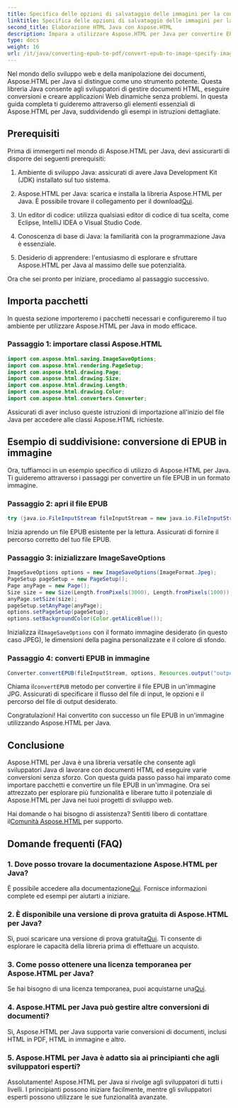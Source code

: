 ```yaml
---
title: Specifica delle opzioni di salvataggio delle immagini per la conversione da EPUB a immagini
linktitle: Specifica delle opzioni di salvataggio delle immagini per la conversione da EPUB a immagini
second_title: Elaborazione HTML Java con Aspose.HTML
description: Impara a utilizzare Aspose.HTML per Java per convertire EPUB in immagini e altro. Esplora la nostra guida passo passo. #SviluppoJava #SviluppoWeb #Conversionedocumenti
type: docs
weight: 16
url: /it/java/converting-epub-to-pdf/convert-epub-to-image-specify-image-save-options/
---
```


Nel mondo dello sviluppo web e della manipolazione dei documenti, Aspose.HTML per Java si distingue come uno strumento potente. Questa libreria Java consente agli sviluppatori di gestire documenti HTML, eseguire conversioni e creare applicazioni Web dinamiche senza problemi. In questa guida completa ti guideremo attraverso gli elementi essenziali di Aspose.HTML per Java, suddividendo gli esempi in istruzioni dettagliate.

## Prerequisiti

Prima di immergerti nel mondo di Aspose.HTML per Java, devi assicurarti di disporre dei seguenti prerequisiti:

1. Ambiente di sviluppo Java: assicurati di avere Java Development Kit (JDK) installato sul tuo sistema.

2. Aspose.HTML per Java: scarica e installa la libreria Aspose.HTML per Java. È possibile trovare il collegamento per il download[Qui](https://releases.aspose.com/html/java/).

3. Un editor di codice: utilizza qualsiasi editor di codice di tua scelta, come Eclipse, IntelliJ IDEA o Visual Studio Code.

4. Conoscenza di base di Java: la familiarità con la programmazione Java è essenziale.

5. Desiderio di apprendere: l'entusiasmo di esplorare e sfruttare Aspose.HTML per Java al massimo delle sue potenzialità.

Ora che sei pronto per iniziare, procediamo al passaggio successivo.

## Importa pacchetti

In questa sezione importeremo i pacchetti necessari e configureremo il tuo ambiente per utilizzare Aspose.HTML per Java in modo efficace. 

### Passaggio 1: importare classi Aspose.HTML

```java
import com.aspose.html.saving.ImageSaveOptions;
import com.aspose.html.rendering.PageSetup;
import com.aspose.html.drawing.Page;
import com.aspose.html.drawing.Size;
import com.aspose.html.drawing.Length;
import com.aspose.html.drawing.Color;
import com.aspose.html.converters.Converter;
```

Assicurati di aver incluso queste istruzioni di importazione all'inizio del file Java per accedere alle classi Aspose.HTML richieste.

## Esempio di suddivisione: conversione di EPUB in immagine

Ora, tuffiamoci in un esempio specifico di utilizzo di Aspose.HTML per Java. Ti guideremo attraverso i passaggi per convertire un file EPUB in un formato immagine.

### Passaggio 2: apri il file EPUB

```java
try (java.io.FileInputStream fileInputStream = new java.io.FileInputStream(Resources.input("input.epub"))) {
```

Inizia aprendo un file EPUB esistente per la lettura. Assicurati di fornire il percorso corretto del tuo file EPUB.

### Passaggio 3: inizializzare ImageSaveOptions

```java
ImageSaveOptions options = new ImageSaveOptions(ImageFormat.Jpeg);
PageSetup pageSetup = new PageSetup();
Page anyPage = new Page();
Size size = new Size(Length.fromPixels(3000), Length.fromPixels(1000));
anyPage.setSize(size);
pageSetup.setAnyPage(anyPage);
options.setPageSetup(pageSetup);
options.setBackgroundColor(Color.getAliceBlue());
```

 Inizializza il`ImageSaveOptions` con il formato immagine desiderato (in questo caso JPEG), le dimensioni della pagina personalizzate e il colore di sfondo.

### Passaggio 4: converti EPUB in immagine

```java
Converter.convertEPUB(fileInputStream, options, Resources.output("output.jpg"));
```

 Chiama il`convertEPUB` metodo per convertire il file EPUB in un'immagine JPG. Assicurati di specificare il flusso del file di input, le opzioni e il percorso del file di output desiderato.

Congratulazioni! Hai convertito con successo un file EPUB in un'immagine utilizzando Aspose.HTML per Java.

## Conclusione

Aspose.HTML per Java è una libreria versatile che consente agli sviluppatori Java di lavorare con documenti HTML ed eseguire varie conversioni senza sforzo. Con questa guida passo passo hai imparato come importare pacchetti e convertire un file EPUB in un'immagine. Ora sei attrezzato per esplorare più funzionalità e liberare tutto il potenziale di Aspose.HTML per Java nei tuoi progetti di sviluppo web.

 Hai domande o hai bisogno di assistenza? Sentiti libero di contattare il[Comunità Aspose.HTML](https://forum.aspose.com/) per supporto.

## Domande frequenti (FAQ)

### 1. Dove posso trovare la documentazione Aspose.HTML per Java?

 È possibile accedere alla documentazione[Qui](https://reference.aspose.com/html/java/). Fornisce informazioni complete ed esempi per aiutarti a iniziare.

### 2. È disponibile una versione di prova gratuita di Aspose.HTML per Java?

 Sì, puoi scaricare una versione di prova gratuita[Qui](https://releases.aspose.com/). Ti consente di esplorare le capacità della libreria prima di effettuare un acquisto.

### 3. Come posso ottenere una licenza temporanea per Aspose.HTML per Java?

 Se hai bisogno di una licenza temporanea, puoi acquistarne una[Qui](https://purchase.aspose.com/temporary-license/).

### 4. Aspose.HTML per Java può gestire altre conversioni di documenti?

Sì, Aspose.HTML per Java supporta varie conversioni di documenti, inclusi HTML in PDF, HTML in immagine e altro.

### 5. Aspose.HTML per Java è adatto sia ai principianti che agli sviluppatori esperti?

Assolutamente! Aspose.HTML per Java si rivolge agli sviluppatori di tutti i livelli. I principianti possono iniziare facilmente, mentre gli sviluppatori esperti possono utilizzare le sue funzionalità avanzate.